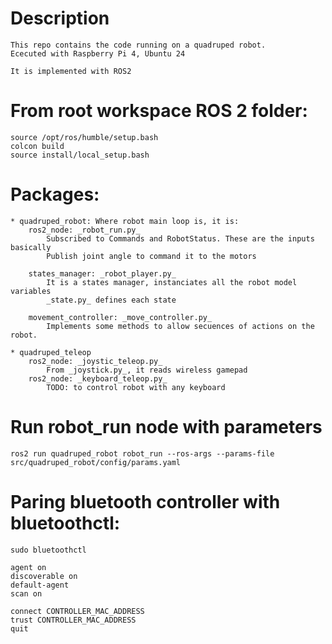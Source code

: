 # Description
    This repo contains the code running on a quadruped robot.
    Ececuted with Raspberry Pi 4, Ubuntu 24 
    
    It is implemented with ROS2

# From root workspace ROS 2 folder:
    source /opt/ros/humble/setup.bash
    colcon build
    source install/local_setup.bash

# Packages:
    * quadruped_robot: Where robot main loop is, it is:
        ros2_node: _robot_run.py_
            Subscribed to Commands and RobotStatus. These are the inputs basically
            Publish joint angle to command it to the motors
        
        states_manager: _robot_player.py_ 
            It is a states manager, instanciates all the robot model variables
            _state.py_ defines each state
        
        movement_controller: _move_controller.py_
            Implements some methods to allow secuences of actions on the robot.

    * quadruped_teleop
        ros2_node: _joystic_teleop.py_
            From _joystick.py_, it reads wireless gamepad
        ros2_node: _keyboard_teleop.py_
            TODO: to control robot with any keyboard

# Run robot_run node with parameters
    ros2 run quadruped_robot robot_run --ros-args --params-file src/quadruped_robot/config/params.yaml

# Paring bluetooth controller with bluetoothctl:
    sudo bluetoothctl

    agent on
    discoverable on
    default-agent
    scan on

    connect CONTROLLER_MAC_ADDRESS
    trust CONTROLLER_MAC_ADDRESS
    quit
